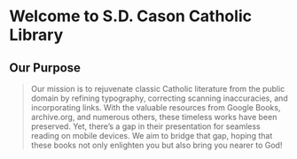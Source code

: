 ---
---
# Welcome to S.D. Cason Catholic Library

## Our Purpose
> Our mission is to rejuvenate classic Catholic literature from the public domain by refining typography, correcting scanning inaccuracies, and incorporating links. With the valuable resources from Google Books, archive.org, and numerous others, these timeless works have been preserved. Yet, there’s a gap in their presentation for seamless reading on mobile devices. We aim to bridge that gap, hoping that these books not only enlighten you but also bring you nearer to God!
